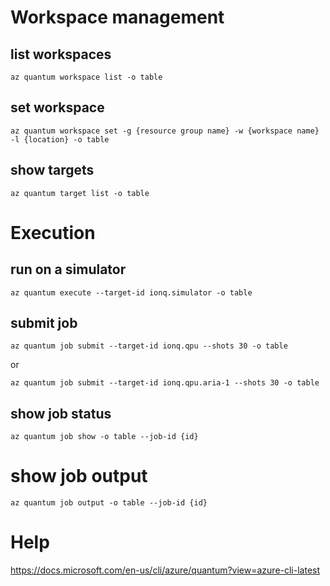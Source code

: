 # Workspace management

## list workspaces

```
az quantum workspace list -o table
```

## set workspace

```
az quantum workspace set -g {resource group name} -w {workspace name} -l {location} -o table       
```

## show targets

```
az quantum target list -o table   
```

# Execution

## run on a simulator

```
az quantum execute --target-id ionq.simulator -o table
```

## submit job

```
az quantum job submit --target-id ionq.qpu --shots 30 -o table 
```

or

```
az quantum job submit --target-id ionq.qpu.aria-1 --shots 30 -o table 
```

## show job status

```
az quantum job show -o table --job-id {id}
```

# show job output

```
az quantum job output -o table --job-id {id}
```

# Help
https://docs.microsoft.com/en-us/cli/azure/quantum?view=azure-cli-latest